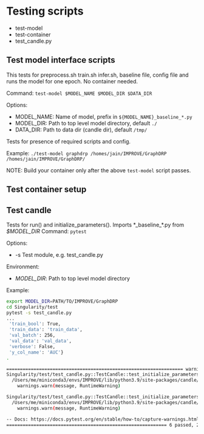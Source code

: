 # Testing scripts

- test-model
- test-container
- test_candle.py

## Test model interface scripts

This tests for preprocess.sh train.sh infer.sh, baseline file, config file and runs the model for one epoch. No container needed.

Command: `test-model $MODEL_NAME $MODEL_DIR $DATA_DIR`

Options:
- MODEL_NAME: Name of model, prefix in `${MODEL_NAME}_baseline_*.py`
- MODEL_DIR: Path to top level model directory, default `./`
- DATA_DIR: Path to data dir (candle dir), default `/tmp/`

Tests for presence of required scripts and config.

Example: `./test-model graphdrp /homes/jain/IMPROVE/GraphDRP /homes/jain/IMPROVE/GraphDRP/`

NOTE: Build your container only after the above `test-model` script passes. 


## Test container setup

## Test candle


Tests for run() and initialize_parameters(). Imports \*\_baseline\_\*.py from *$MODEL_DIR*
Command: `pytest`

Options:
- -s Test module, e.g. test_candle.py

Environment:
- *MODEL_DIR*: Path to top level model directory

Example:
```bash
export MODEL_DIR=PATH/TO/IMPROVE/GraphDRP
cd Singularity/test
pytest -s test_candle.py
...
 'train_bool': True,
 'train_data': 'train_data',
 'val_batch': 256,
 'val_data': 'val_data',
 'verbose': False,
 'y_col_name': 'AUC'}
.

================================================================= warnings summary ==================================================================
Singularity/test/test_candle.py::TestCandle::test_initialize_parameters_type
  /Users/me/miniconda3/envs/IMPROVE/lib/python3.9/site-packages/candle/parsing_utils.py:742: RuntimeWarning: These keywords used in the configuration file are not defined in CANDLE: ['cache_subdir']
    warnings.warn(message, RuntimeWarning)

Singularity/test/test_candle.py::TestCandle::test_initialize_parameters_type
  /Users/me/miniconda3/envs/IMPROVE/lib/python3.9/site-packages/candle/file_utils.py:217: RuntimeWarning: Path: /tmp/GraphDRP/Output/EXP000/RUN000 already exists... overwriting.
    warnings.warn(message, RuntimeWarning)

-- Docs: https://docs.pytest.org/en/stable/how-to/capture-warnings.html
=========================================================== 6 passed, 2 warnings in 1.88s ===========================================================
```


